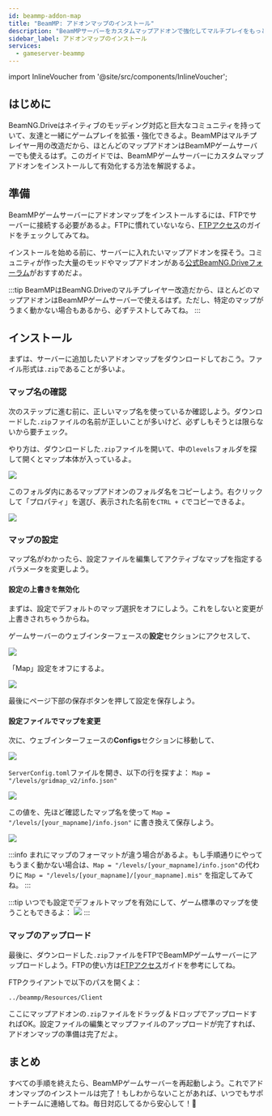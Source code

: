 ```yaml
---
id: beammp-addon-map
title: "BeamMP: アドオンマップのインストール"
description: "BeamMPサーバーをカスタムマップアドオンで強化してマルチプレイをもっと楽しもう → 今すぐチェック"
sidebar_label: アドオンマップのインストール
services:
  - gameserver-beammp
---
```


import InlineVoucher from '@site/src/components/InlineVoucher';

## はじめに

BeamNG.Driveはネイティブのモッディング対応と巨大なコミュニティを持っていて、友達と一緒にゲームプレイを拡張・強化できるよ。BeamMPはマルチプレイヤー用の改造だから、ほとんどのマップアドオンはBeamMPゲームサーバーでも使えるはず。このガイドでは、BeamMPゲームサーバーにカスタムマップアドオンをインストールして有効化する方法を解説するよ。

<InlineVoucher />

## 準備

BeamMPゲームサーバーにアドオンマップをインストールするには、FTPでサーバーに接続する必要があるよ。FTPに慣れていないなら、[FTPアクセス](gameserver-ftpaccess.md)のガイドをチェックしてみてね。

インストールを始める前に、サーバーに入れたいマップアドオンを探そう。コミュニティが作った大量のモッドやマップアドオンがある[公式BeamNG.Driveフォーラム](https://www.beamng.com/resources/categories/terrains-levels-maps.9/)がおすすめだよ。

:::tip
BeamMPはBeamNG.Driveのマルチプレイヤー改造だから、ほとんどのマップアドオンはBeamMPゲームサーバーで使えるはず。ただし、特定のマップがうまく動かない場合もあるから、必ずテストしてみてね。
:::

## インストール

まずは、サーバーに追加したいアドオンマップをダウンロードしておこう。ファイル形式は`.zip`であることが多いよ。

### マップ名の確認

次のステップに進む前に、正しいマップ名を使っているか確認しよう。ダウンロードした`.zip`ファイルの名前が正しいことが多いけど、必ずしもそうとは限らないから要チェック。

やり方は、ダウンロードした`.zip`ファイルを開いて、中の`levels`フォルダを探して開くとマップ本体が入っているよ。

![](https://screensaver01.zap-hosting.com/index.php/s/8cGobQaKBJmexwK/preview)

このフォルダ内にあるマップアドオンのフォルダ名をコピーしよう。右クリックして「プロパティ」を選び、表示された名前を`CTRL + C`でコピーできるよ。

![](https://screensaver01.zap-hosting.com/index.php/s/D4AnY5zbfHMgMwR/preview)

### マップの設定

マップ名がわかったら、設定ファイルを編集してアクティブなマップを指定するパラメータを変更しよう。

#### 設定の上書きを無効化

まずは、設定でデフォルトのマップ選択をオフにしよう。これをしないと変更が上書きされちゃうからね。

ゲームサーバーのウェブインターフェースの**設定**セクションにアクセスして、

![](https://screensaver01.zap-hosting.com/index.php/s/SJ5L6APTFzyZKTC/preview)

「Map」設定をオフにするよ。

![](https://screensaver01.zap-hosting.com/index.php/s/kHSybw6rw5jMaE3/preview)

最後にページ下部の保存ボタンを押して設定を保存しよう。

#### 設定ファイルでマップを変更

次に、ウェブインターフェースの**Configs**セクションに移動して、

![](https://screensaver01.zap-hosting.com/index.php/s/sBj4CFQ3yKmMy8d/preview)

`ServerConfig.toml`ファイルを開き、以下の行を探すよ：
`Map = "/levels/gridmap_v2/info.json"`

![](https://screensaver01.zap-hosting.com/index.php/s/JQg3EzkszXDrGFQ/preview)

この値を、先ほど確認したマップ名を使って
`Map = "/levels/[your_mapname]/info.json"`
に書き換えて保存しよう。

![](https://screensaver01.zap-hosting.com/index.php/s/oNKN34KTAxrSxYX/preview)

:::info
まれにマップのフォーマットが違う場合があるよ。もし手順通りにやってもうまく動かない場合は、`Map = "/levels/[your_mapname]/info.json"`の代わりに
`Map = "/levels/[your_mapname]/[your_mapname].mis"`
を指定してみてね。
:::

:::tip
いつでも設定でデフォルトマップを有効にして、ゲーム標準のマップを使うこともできるよ：
![](https://screensaver01.zap-hosting.com/index.php/s/8SSceQj373GQ3sw/preview)
:::

### マップのアップロード

最後に、ダウンロードした`.zip`ファイルをFTPでBeamMPゲームサーバーにアップロードしよう。FTPの使い方は[FTPアクセス](gameserver-ftpaccess.md)ガイドを参考にしてね。

FTPクライアントで以下のパスを開くよ：
```
../beammp/Resources/Client
```

ここにマップアドオンの`.zip`ファイルをドラッグ＆ドロップでアップロードすればOK。設定ファイルの編集とマップファイルのアップロードが完了すれば、アドオンマップの準備は完了だよ。

## まとめ

すべての手順を終えたら、BeamMPゲームサーバーを再起動しよう。これでアドオンマップのインストールは完了！もしわからないことがあれば、いつでもサポートチームに連絡してね。毎日対応してるから安心して！🙂

<InlineVoucher />